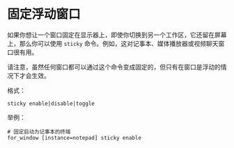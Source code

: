 # 固定浮动窗口

如果你想让一个窗口固定在显示器上，即使你切换到另一个工作区，它还留在屏幕上，那么你可以使用 `sticky` 命令。例如，这对记事本、媒体播放器或视频聊天窗口很有用。

请注意，虽然任何窗口都可以通过这个命令变成固定的，但只有在窗口是浮动的情况下才会生效。

格式：
```
sticky enable|disable|toggle
```

举例：
```
# 固定启动为记事本的终端
for_window [instance=notepad] sticky enable
```
